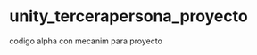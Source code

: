 unity_tercerapersona_proyecto
=============================

codigo alpha con mecanim para proyecto
